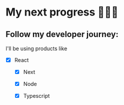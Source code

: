 # My next progress 🙏🙏🙏
## Follow my developer journey: 

I'll be using products like 

- [x] React
  - [x] Next
  - [x] Node
  - [x] Typescript

